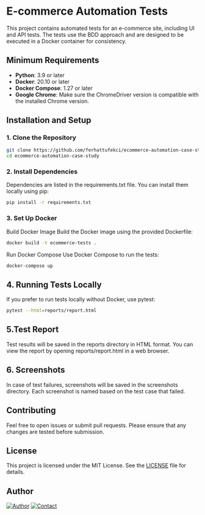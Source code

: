 # E-commerce Automation Tests

This project contains automated tests for an e-commerce site, including UI and API tests. The tests use the BDD approach and are designed to be executed in a Docker container for consistency.

## Minimum Requirements

- **Python**: 3.9 or later
- **Docker**: 20.10 or later
- **Docker Compose**: 1.27 or later
- **Google Chrome**: Make sure the ChromeDriver version is compatible with the installed Chrome version.

## Installation and Setup

### 1. Clone the Repository

```bash
git clone https://github.com/ferhattufekci/ecommerce-automation-case-study.git
cd ecommerce-automation-case-study
```

### 2. Install Dependencies

Dependencies are listed in the requirements.txt file. You can install them locally using pip:

```bash
pip install -r requirements.txt
```

### 3. Set Up Docker

Build Docker Image
Build the Docker image using the provided Dockerfile:

```bash
docker build -t ecommerce-tests .
```

Run Docker Compose
Use Docker Compose to run the tests:

```bash
docker-compose up
```

## 4. Running Tests Locally

If you prefer to run tests locally without Docker, use pytest:

```bash
pytest --html=reports/report.html
```

## 5.Test Report

Test results will be saved in the reports directory in HTML format. You can view the report by opening reports/report.html in a web browser.

## 6. Screenshots

In case of test failures, screenshots will be saved in the screenshots directory. Each screenshot is named based on the test case that failed.

## Contributing

Feel free to open issues or submit pull requests. Please ensure that any changes are tested before submission.

## License

This project is licensed under the MIT License. See the [LICENSE](/LICENSE) file for details.

## Author

[![Author](https://img.shields.io/badge/author-ferhattufekci-red)](https://github.com/ferhattufekci)
[![Contact](https://img.shields.io/badge/contact-linkedin-blue)](https://www.linkedin.com/in/ferhattufekci/)
